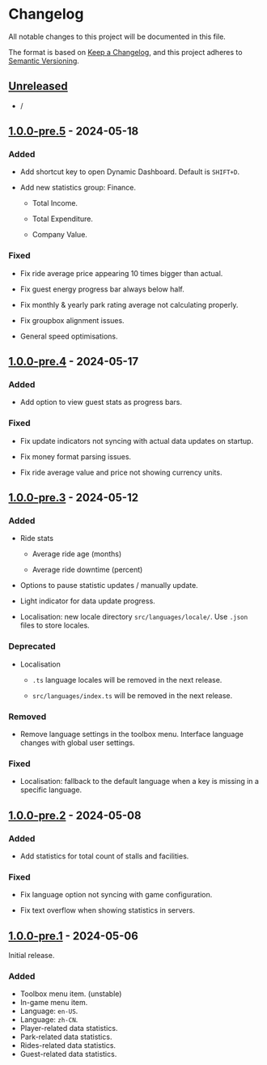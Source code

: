 # Changelog

All notable changes to this project will be documented in this file.

The format is based on [Keep a Changelog],
and this project adheres to [Semantic Versioning].

## [Unreleased]

- /

## [1.0.0-pre.5] - 2024-05-18

### Added

- Add shortcut key to open Dynamic Dashboard. Default is `SHIFT+D`.

- Add new statistics group: Finance.

  - Total Income.

  - Total Expenditure.

  - Company Value.

### Fixed

- Fix ride average price appearing 10 times bigger than actual.

- Fix guest energy progress bar always below half.

- Fix monthly & yearly park rating average not calculating properly.

- Fix groupbox alignment issues.

- General speed optimisations.

## [1.0.0-pre.4] - 2024-05-17

### Added

- Add option to view guest stats as progress bars.

### Fixed

- Fix update indicators not syncing with actual data updates on startup.

- Fix money format parsing issues.

- Fix ride average value and price not showing currency units.

## [1.0.0-pre.3] - 2024-05-12

### Added

- Ride stats

  - Average ride age (months)

  - Average ride downtime (percent)

- Options to pause statistic updates / manually update.

- Light indicator for data update progress.

- Localisation: new locale directory `src/languages/locale/`. Use `.json` files to store locales.

### Deprecated

- Localisation

  - `.ts` language locales will be removed in the next release.

  - `src/languages/index.ts` will be removed in the next release.

### Removed

- Remove language settings in the toolbox menu. Interface language changes with global user settings.

### Fixed

- Localisation: fallback to the default language when a key is missing in a specific language.

## [1.0.0-pre.2] - 2024-05-08

### Added

- Add statistics for total count of stalls and facilities.

### Fixed

- Fix language option not syncing with game configuration.

- Fix text overflow when showing statistics in servers.

## [1.0.0-pre.1] - 2024-05-06

Initial release.

### Added

- Toolbox menu item. (unstable)
- In-game menu item.
- Language: `en-US`.
- Language: `zh-CN`.
- Player-related data statistics.
- Park-related data statistics.
- Rides-related data statistics.
- Guest-related data statistics.

<!-- Links -->

[keep a changelog]: https://keepachangelog.com/en/1.0.0/
[semantic versioning]: https://semver.org/spec/v2.0.0.html

<!-- Versions -->

[unreleased]: https://github.com/mrmagic2020/openrct2-dynamicdashboard/compare/v1.0.0-pre.3...HEAD
[1.0.0-pre.5]: https://github.com/mrmagic2020/openrct2-dynamicdashboard/releases/v1.0.0-pre.5
[1.0.0-pre.4]: https://github.com/mrmagic2020/openrct2-dynamicdashboard/releases/v1.0.0-pre.4
[1.0.0-pre.3]: https://github.com/mrmagic2020/openrct2-dynamicdashboard/releases/v1.0.0-pre.3
[1.0.0-pre.2]: https://github.com/mrmagic2020/openrct2-dynamicdashboard/releases/v1.0.0-pre.2
[1.0.0-pre.1]: https://github.com/mrmagic2020/openrct2-dynamicdashboard/releases/v1.0.0-pre.1
